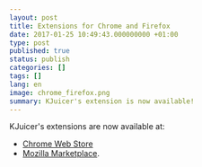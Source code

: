 ```yaml
---
layout: post
title: Extensions for Chrome and Firefox
date: 2017-01-25 10:49:43.000000000 +01:00
type: post
published: true
status: publish
categories: []
tags: []
lang: en
image: chrome_firefox.png
summary: KJuicer's extension is now available!
---
```

KJuicer's extensions are now available at:
* [Chrome Web Store](https://chrome.google.com/webstore/detail/kjuicer/kgjcgankonbfhdgpfdbggfifpcabocno) 
* [Mozilla Marketplace](https://addons.mozilla.org/en-US/firefox/addon/kjuicer/).
